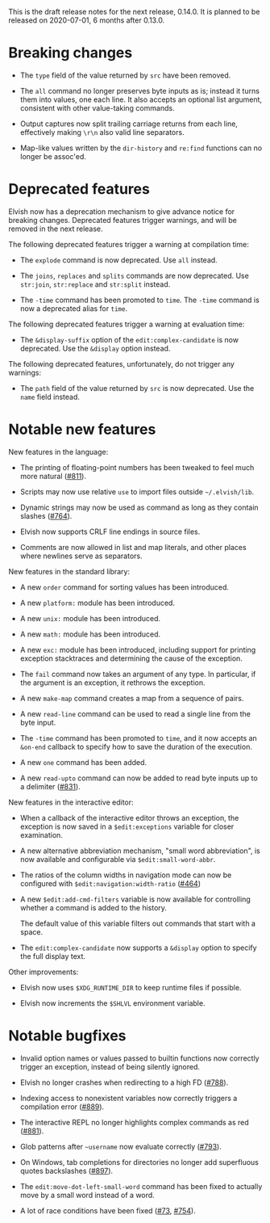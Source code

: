 This is the draft release notes for the next release, 0.14.0. It is planned to
be released on 2020-07-01, 6 months after 0.13.0.

# Breaking changes

-   The `type` field of the value returned by `src` have been removed.

-   The `all` command no longer preserves byte inputs as is; instead it turns
    them into values, one each line. It also accepts an optional list argument,
    consistent with other value-taking commands.

-   Output captures now split trailing carriage returns from each line,
    effectively making `\r\n` also valid line separators.

-   Map-like values written by the `dir-history` and `re:find` functions can no
    longer be assoc'ed.

# Deprecated features

Elvish now has a deprecation mechanism to give advance notice for breaking
changes. Deprecated features trigger warnings, and will be removed in the next
release.

The following deprecated features trigger a warning at compilation time:

-   The `explode` command is now deprecated. Use `all` instead.

-   The `joins`, `replaces` and `splits` commands are now deprecated. Use
    `str:join`, `str:replace` and `str:split` instead.

-   The `-time` command has been promoted to `time`. The `-time` command is now
    a deprecated alias for `time`.

The following deprecated features trigger a warning at evaluation time:

-   The `&display-suffix` option of the `edit:complex-candidate` is now
    deprecated. Use the `&display` option instead.

The following deprecated features, unfortunately, do not trigger any warnings:

-   The `path` field of the value returned by `src` is now deprecated. Use the
    `name` field instead.

# Notable new features

New features in the language:

-   The printing of floating-point numbers has been tweaked to feel much more
    natural ([#811](https://b.elv.sh/811)).

-   Scripts may now use relative `use` to import files outside `~/.elvish/lib`.

-   Dynamic strings may now be used as command as long as they contain slashes
    ([#764](https://b.elv.sh/764)).

-   Elvish now supports CRLF line endings in source files.

-   Comments are now allowed in list and map literals, and other places where
    newlines serve as separators.

New features in the standard library:

-   A new `order` command for sorting values has been introduced.

-   A new `platform:` module has been introduced.

-   A new `unix:` module has been introduced.

-   A new `math:` module has been introduced.

-   A new `exc:` module has been introduced, including support for printing
    exception stacktraces and determining the cause of the exception.

-   The `fail` command now takes an argument of any type. In particular, if the
    argument is an exception, it rethrows the exception.

-   A new `make-map` command creates a map from a sequence of pairs.

-   A new `read-line` command can be used to read a single line from the byte
    input.

-   The `-time` command has been promoted to `time`, and it now accepts an
    `&on-end` callback to specify how to save the duration of the execution.

-   A new `one` command has been added.

-   A new `read-upto` command can now be added to read byte inputs up to a
    delimiter ([#831](https://b.elv.sh/831)).

New features in the interactive editor:

-   When a callback of the interactive editor throws an exception, the exception
    is now saved in a `$edit:exceptions` variable for closer examination.

-   A new alternative abbreviation mechanism, "small word abbreviation", is now
    available and configurable via `$edit:small-word-abbr`.

-   The ratios of the column widths in navigation mode can now be configured
    with `$edit:navigation:width-ratio` ([#464](https://b.elv.sh/464))

-   A new `$edit:add-cmd-filters` variable is now available for controlling
    whether a command is added to the history.

    The default value of this variable filters out commands that start with a
    space.

-   The `edit:complex-candidate` now supports a `&display` option to specify the
    full display text.

Other improvements:

-   Elvish now uses `$XDG_RUNTIME_DIR` to keep runtime files if possible.

-   Elvish now increments the `$SHLVL` environment variable.

# Notable bugfixes

-   Invalid option names or values passed to builtin functions now correctly
    trigger an exception, instead of being silently ignored.

-   Elvish no longer crashes when redirecting to a high FD
    ([#788](https://b.elv.sh/788)).

-   Indexing access to nonexistent variables now correctly triggers a
    compilation error ([#889](https://b.elv.sh/889)).

-   The interactive REPL no longer highlights complex commands as red
    ([#881](https://b.elv.sh/881)).

-   Glob patterns after `~username` now evaluate correctly
    ([#793](https://b.elv.sh/793)).

-   On Windows, tab completions for directories no longer add superfluous quotes
    backslashes ([#897](https://b.elv.sh/897)).

-   The `edit:move-dot-left-small-word` command has been fixed to actually move
    by a small word instead of a word.

-   A lot of race conditions have been fixed ([#73](https://b.elv.sh),
    [#754](https://b.elv.sh/754)).

